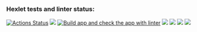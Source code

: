 ### Hexlet tests and linter status:
[![Actions Status](https://github.com/punchybunchy/java-project-lvl1/workflows/hexlet-check/badge.svg)](https://github.com/punchybunchy/java-project-lvl1/actions)
<a href="https://codeclimate.com/github/punchybunchy/java-project-lvl1/maintainability"><img src="https://api.codeclimate.com/v1/badges/3e49d5025f1e6b5e8d7e/maintainability" /></a>
[![Build app and check the app with linter](https://github.com/punchybunchy/java-project-lvl1/actions/workflows/app-linter-check.yml/badge.svg)](https://github.com/punchybunchy/java-project-lvl1/actions/workflows/app-linter-check.yml)
<a href="https://asciinema.org/a/bSeJkb53wvhqkJ54AEGJFQEtP" target="_blank"><img src="https://asciinema.org/a/bSeJkb53wvhqkJ54AEGJFQEtP.svg" /></a>
<a href="https://asciinema.org/a/1NkWseYf8TOPYjifmB0JxE4df" target="_blank"><img src="https://asciinema.org/a/1NkWseYf8TOPYjifmB0JxE4df.svg" /></a>
<a href="https://asciinema.org/a/xDJG2YshqXgdnAJemQ1CaJjQF" target="_blank"><img src="https://asciinema.org/a/xDJG2YshqXgdnAJemQ1CaJjQF.svg" /></a>
<a href="https://asciinema.org/a/55lPyDnap3BgJi68DYcUXznaA" target="_blank"><img src="https://asciinema.org/a/55lPyDnap3BgJi68DYcUXznaA.svg" /></a>
